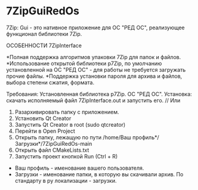 # 7ZipGuiRedOs

7Zip: Gui - это нативное приложение для ОС "РЕД ОС", реализующее функционал библиотеки 7Zip.

ОСОБЕННОСТИ 7ZipInterface

*Полная поддержка алгоритмов упаковки 7Zip для папок и файлов.
*Использование открытой библиотеки p7Zip, по умолчанию установленной на ОС "РЕД ОС" - для работы не требуется загружать прочие файлы.
*Поддержка установки пароля для архива и файлов, выбора степени сжатия, формата.


Требования: 
Установленная библиотека p7Zip.
ОС "РЕД ОС".
Установка: скачать исполняемый файл 7ZipInterface.out и запустить его.
//
Или
1. Разархивировать папку с приложением.
2. Установить Qt Creator
3. Запустить Qt Creator в root (sudo qtcreator)
4. Перейти в Open Project
5. Открыть папку, лежащую по пути /home/Ваш профиль*/Загрузки*/7ZipGuiRedOs-main
6. Открыть файл CMakeLists.txt
7. Запустить проект кнопкой Run (Ctrl + R)

* Ваш профиль - именование вашего пользователя.
* Загрузки - именование папки, в которую вы скачивали архив. По стандарту в ру локализации - загрузки.
